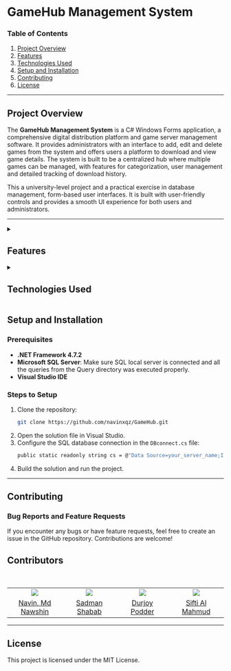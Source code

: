 # GameHub Management System
### **Table of Contents**
1. [Project Overview](#project-overview)
2. [Features](#features)
3. [Technologies Used](#technologies-used)
4. [Setup and Installation](#setup-and-installation)
5. [Contributing](#contributing)
6. [License](#license)

---

## Project Overview

The **GameHub Management System** is a C# Windows Forms application, a comprehensive digital distribution platform and game server management software. It provides administrators with an interface to add, edit and delete games from the system and offers users a platform to download and view game details. The system is built to be a centralized hub where multiple games can be managed, with features for categorization, user management and detailed tracking of download history.

This a university-level project and a practical exercise in database management, form-based user interfaces. It is built with user-friendly controls and provides a smooth UI experience for both users and administrators.

---
<details>
   <summary><h2>Features</h2></summary>

### **Admin Panel**
- **Add, Update and Delete Games**: Administrators can manage games in the system database by CRUD operations.
- **Add and Delete Admin**: Administrator can add new admin to the system to operate and can remove the ex-admins.
- **User Database**: Admins can see the provided user informations from the database.
- **View Download History**: Admins can track user downloads, including timestamps and game details. [under development]
- **Game Categories**: Games are sorted into categories for easier management and user browsing. And if necessary admins can add new category, update category and even delete the irrelevent one.

### **User Panel**
- **Game List & Details**: Users can browse through the list of games and view detailed descriptions, including the game genre, release date and pricing.
- **Dynamic Loading**: The interface dynamically loads content from the database, enhancing scalability and performance.

### **Data Handling**
- **Database Connectivity**: SQL server management system is used to ensure data persistence for game details, users and admin actions.
- **CRUD Operations**: Built-in functionality for Create, Read, Update, Delete operations on the database tables.

### **User Account Management**
- **Sign Up & Login**: Users can create accounts and log in to manage their downloads and access exclusive games.
- **Admin Login**: A separate log in form is added for the admins to manage the system database.
---
</details>

<details>
   <summary><h2>Technologies Used</h2></summary>

- **Programming Language**: C# (.NET Framework v4.7.2)
- **Database**: SQL Server management system
- **UI Components**: Krypton.Toolkit, Bunifu.UI, CuoreUI for custom controls and enhanced UI experience
- **IDE**: Visual Studio
- **Version Control**: GitHub

---
</details>

## Setup and Installation

### **Prerequisites**
- **.NET Framework 4.7.2**
- **Microsoft SQL Server**: Make sure SQL local server is connected and all the queries from the Query directory was executed properly.
- **Visual Studio IDE**

### **Steps to Setup**
1. Clone the repository:
   ```bash
   git clone https://github.com/navinxqz/GameHub.git
2. Open the solution file in Visual Studio.
3. Configure the SQL database connection in the `DBconnect.cs` file:
   ```bash
   public static readonly string cs = @"Data Source=your_server_name;Initial Catalog=GameServerDB;Integrated Security=True";
4. Build the solution and run the project.

---

## Contributing

### **Bug Reports and Feature Requests**
If you encounter any bugs or have feature requests, feel free to create an issue in the GitHub repository. Contributions are welcome!

<h2 align="left">Contributors</h2>

####
<table>
   <div style = "display: flex; align-item: flex-start; align: center">
      <table align= "center">
         <tr>
            <td align = "center" width = "200"><img src= "https://avatars.githubusercontent.com/u/169520102?v=4" width="auto" height= "auto"/></td>
            <td align = "center" width = "200"><img src= "https://avatars.githubusercontent.com/u/170220890?v=4" width="auto" height= "auto"/></td>
            <td align = "center" width = "200"><img src= "https://instagram.fdac139-1.fna.fbcdn.net/v/t51.2885-19/458258248_501968952591249_368144769352137847_n.jpg?_nc_ht=instagram.fdac139-1.fna.fbcdn.net&_nc_cat=109&_nc_ohc=BTg9FuVehW8Q7kNvgEaCgLk&_nc_gid=ef62e151457f400ab4a882d4fe716df5&edm=AP4sbd4BAAAA&ccb=7-5&oh=00_AYAO2ShgUVZZipyCdf2RY7PawB7BHTdllpuQ3q29GyXO8Q&oe=670CAF3A&_nc_sid=7a9f4b" width="auto" height= "auto"/></td>
            <td align = "center" width = "200"><img src= "https://scontent.fdac139-1.fna.fbcdn.net/v/t39.30808-6/457326681_1413995893282857_8881534873357543322_n.jpg?_nc_cat=105&ccb=1-7&_nc_sid=6ee11a&_nc_eui2=AeHVThPSNPr73LehJn4JNDVaMCAncwM5RlIwICdzAzlGUh88GifBixUU87q93wsOkVywWPtFxV-_FDCJAgeD2KuU&_nc_ohc=ZwTiQ7aFVmEQ7kNvgHkDDWS&_nc_ht=scontent.fdac139-1.fna&_nc_gid=AiM37e9q6_gkjiKrLdISrV1&oh=00_AYDcVnPiptZ89JKNO2pEPDtrmO0cU8wBgJDzP2d-b26seg&oe=670CA5EE" width="auto" height= "auto"/></td>
         </tr><tr>
            <td align = "center" width = "200"><a href="https://github.com/navinxqz" target="_blank">Navin, Md Nawshin</td>
            <td align = "center" width = "200"><a href="https://github.com/SADMANTANZIM" target="_blank">Sadman Shabab</td>
            <td align = "center" width = "200"><a href="https://www.instagram.com/podder_durjoy" target="_blank" alt="durjoy insta acc">Durjoy Podder</td>
            <td align = "center" width = "200"><a href="https://www.facebook.com/siftialmahmud.sifti" alt="Sifti fb acc" target="_blank">Sifti Al Mahmud</td>
         </tr></table>

---
## License

This project is licensed under the MIT License.


